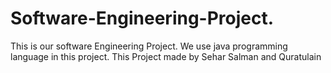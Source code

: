 # Software-Engineering-Project.
This is our software Engineering  Project. We use java programming language in this project.
This  Project made by Sehar Salman and Quratulain
